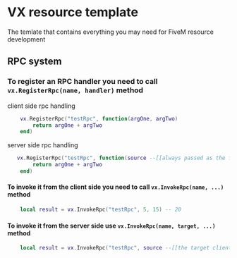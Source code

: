 # VX resource template

The temlate that contains everything you may need for FiveM resource development

## RPC system

### To register an RPC handler you need to call `vx.RegisterRpc(name, handler)` method

client side rpc handling

```lua
    vx.RegisterRpc("testRpc", function(argOne, argTwo)
        return argOne + argTwo
    end)
```

server side rpc handling

```lua
   vx.RegisterRpc("testRpc", function(source --[[always passed as the first argument]], argOne, argTwo)
        return argOne + argTwo
    end)
```

#### To invoke it from the client side you need to call `vx.InvokeRpc(name, ...)` method

```lua
    local result = vx.InvokeRpc("testRpc", 5, 15) -- 20
```

#### To invoke it from the server side use `vx.InvokeRpc(name, target, ...)` method

```lua
    local result = vx.InvokeRpc("testRpc", source --[[the target client that has to execute the rpc handler]], 5, 15) -- 20
```
